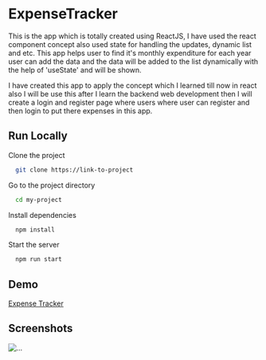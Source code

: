 # ExpenseTracker
This is the app which is totally created using ReactJS, I have used the react component concept also used state for handling the updates, dynamic list and etc. This app helps user to find it's monthly expenditure for each year user can add the data and the data will be added to the list dynamically with the help of 'useState' and will be shown.

I have created this app to apply the concept which I learned till now in react also I will be use this after I learn the backend web development then I will create a login and register page where users where user can register and then login to put there expenses in this app.

## Run Locally

Clone the project

```bash
  git clone https://link-to-project
```

Go to the project directory

```bash
  cd my-project
```

Install dependencies

```bash
  npm install
```

Start the server

```bash
  npm run start
```



## Demo

<a href="https://expenseschecker.netlify.app/">Expense Tracker</a>


## Screenshots

<img src="https://drive.google.com/uc?export=view&id=1eRpaZmnzvqwd3pvNBA6X139ESbSTSj15" alt="..."></img>

